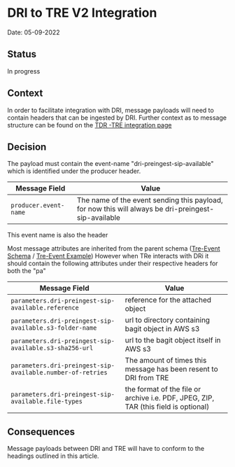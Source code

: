# DRI to TRE V2 Integration

Date: 05-09-2022

## Status

In progress

## Context

In order to facilitate integration with DRI, message payloads will need to contain headers that can be ingested by DRI. Further context as to message structure can be found 
on the [TDR -TRE integration page](https://github.com/nationalarchives/da-transform-dev-documentation/blob/master/architecture-decision-records/003-New-TDR-TRE-integration.md#tdr-to-tre-new-bagit-event)

## Decision

The payload must contain the event-name "dri-preingest-sip-available" which is identified under the producer header. 

| Message Field         | Value                                                                                               |
|-----------------------|-----------------------------------------------------------------------------------------------------|
| `producer.event-name` | The name of the event sending this payload, for now this will always be dri-preingest-sip-available |

This event name is also the header 

Most message attributes are inherited from the parent schema ([Tre-Event Schema](https://github.com/nationalarchives/da-transform-schemas/blob/main/tre_schemas/tre-event.json)
/ [Tre-Event Example]()) However when TRe interacts with DRi it should contain the following attributes under their respective headers for both the "pa" 

| Message Field                                              | Value                                                                                |
|------------------------------------------------------------|--------------------------------------------------------------------------------------|
| `parameters.dri-preingest-sip-available.reference`         | reference for the attached object                                                    |
| `parameters.dri-preingest-sip-available.s3-folder-name`    | url to directory containing bagit object in AWS s3                                   |
| `parameters.dri-preingest-sip-available.s3-sha256-url`     | url to the bagit object itself in AWS s3                                             |
| `parameters.dri-preingest-sip-available.number-of-retries` | The amount of times this message has been resent to DRI from TRE                     |
| `parameters.dri-preingest-sip-available.file-types`        | the format of the file or archive i.e. PDF, JPEG, ZIP, TAR  (this field is optional) |

## Consequences

Message payloads between DRI and TRE will have to conform to the headings outlined in this article.

